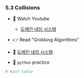 ### 5.3 Collisions



- 🍒 Watch Youtube
    - [도메인 네임 시스템](https://www.youtube.com/watch?v=zrqivQVj3JM&list=PLuHgQVnccGMCI75J-rC8yZSVGZq3gYsFp)
    


- 👉 Read "Grokking Algorithms"


- 🍑 [도메인 네임 시스템](https://ko.wikipedia.org/wiki/%EB%8F%84%EB%A9%94%EC%9D%B8_%EB%84%A4%EC%9E%84_%EC%8B%9C%EC%8A%A4%ED%85%9C)




- 🐍 `python` practice

```python
# Hash table

```
